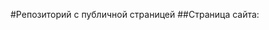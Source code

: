 #Репозиторий с публичной страницей
##Страница сайта:
<!--Здесь будет ссылка на пулбичную страницу-->